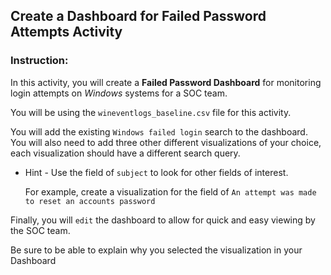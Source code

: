 ## Create a Dashboard for Failed Password Attempts Activity

### Instruction: 

In this activity, you will create a **Failed Password Dashboard** for monitoring login attempts on *Windows* systems for a SOC team. 

You will be using the `wineventlogs_baseline.csv` file for this activity.

You will add the existing `Windows failed login` search to the dashboard.  You will also need to add three other different visualizations of your choice, each visualization should have a different search query.

  - Hint - Use the field of `subject` to look for other fields of interest.
  
     For example, create a visualization for the field of `An attempt was made to reset an accounts password`

Finally, you will `edit` the dashboard to allow for quick  and easy viewing by the SOC team. 

Be sure to be able to explain why you selected the visualization in your Dashboard
